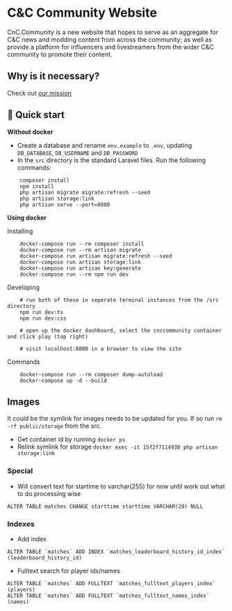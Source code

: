 

# C&C Community Website
CnC.Community is a new website that hopes to serve as an aggregate for C&C news and modding content from across the community; 
as well as provide a platform for influencers and livestreamers from the wider C&C community to promote their content. 

## Why is it necessary? 
Check out [our mission](OURMISSION.MD)

## 🚀 Quick start

**Without docker**

* Create a database and rename `env.example` to `.env`, updating `DB_DATABASE`, `DB_USERNAME` and `DB_PASSWORD`
* In the `src` directory is the standard Laravel files. Run the following commands:

```shell
    composer install
    npm install
    php artisan migrate migrate:refresh --seed
    php artisan storage:link
    php artisan serve --port=8080
```

**Using docker**

Installing
```shell
    docker-compose run --rm composer install
    docker-compose run --rm artisan migrate
    docker-compose run artisan migrate:refresh --seed
    docker-compose run artisan storage:link
    docker-compose run artisan key:generate
    docker-compose run --rm npm run dev
```

Developing
```shell
    # run both of these in seperate terminal instances from the /src directory
    npm run dev:ts
    npm run dev:css
    
    # open up the docker dashboard, select the cnccommunity container and click play (top right)
    
    # visit localhost:8080 in a browser to view the site
```

Commands 
```shell
    docker-compose run --rm composer dump-autoload
    docker-compose up -d --build
```


## Images 

It could be the symlink for images needs to be updated for you. 
If so run `rm -rf public/storage` from the src.

* Get container id by running `docker ps`
* Relink symlink for storage `docker exec -it 15f2f7114930 php artisan storage:link`


### Special
- Will convert text for startime to varchar(255) for now until work out what to do processing wise

```
ALTER TABLE matches CHANGE starttime starttime VARCHAR(20) NULL
```

### Indexes 
- Add index
```
ALTER TABLE `matches` ADD INDEX `matches_leaderboard_history_id_index` (leaderboard_history_id)
```

- Fulltext search for player ids/names
```
ALTER TABLE `matches` ADD FULLTEXT `matches_fulltext_players_index` (players)
ALTER TABLE `matches` ADD FULLTEXT `matches_fulltext_names_index` (names)
```